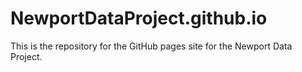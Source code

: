 # NewportDataProject.github.io

This is the repository for the GitHub pages site for the Newport Data
Project.
